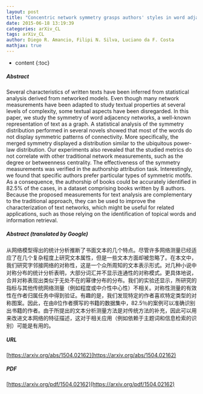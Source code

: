 ```yaml
---
layout: post
title: "Concentric network symmetry grasps authors' styles in word adjacency networks"
date: 2015-06-18 13:19:39
categories: arXiv_CL
tags: arXiv_CL
author: Diego R. Amancio, Filipi N. Silva, Luciano da F. Costa
mathjax: true
---
```


* content
{:toc}

##### Abstract
Several characteristics of written texts have been inferred from statistical analysis derived from networked models. Even though many network measurements have been adapted to study textual properties at several levels of complexity, some textual aspects have been disregarded. In this paper, we study the symmetry of word adjacency networks, a well-known representation of text as a graph. A statistical analysis of the symmetry distribution performed in several novels showed that most of the words do not display symmetric patterns of connectivity. More specifically, the merged symmetry displayed a distribution similar to the ubiquitous power-law distribution. Our experiments also revealed that the studied metrics do not correlate with other traditional network measurements, such as the degree or betweenness centrality. The effectiveness of the symmetry measurements was verified in the authorship attribution task. Interestingly, we found that specific authors prefer particular types of symmetric motifs. As a consequence, the authorship of books could be accurately identified in 82.5% of the cases, in a dataset comprising books written by 8 authors. Because the proposed measurements for text analysis are complementary to the traditional approach, they can be used to improve the characterization of text networks, which might be useful for related applications, such as those relying on the identification of topical words and information retrieval.

##### Abstract (translated by Google)
从网络模型得出的统计分析推断了书面文本的几个特点。尽管许多网络测量已经适应了在几个复杂程度上研究文本属性，但是一些文本方面却被忽略了。在本文中，我们研究字邻接网络的对称性，这是一个众所周知的文本表示形式。对几种小说中对称分布的统计分析表明，大部分词汇并不显示连通性的对称模式。更具体地说，合并对称表现出类似于无处不在的幂律分布的分布。我们的实验还显示，所研究的指标与其他传统网络测量（例如程度或中介性中心性）不相关。对称性测量的有效性在作者归属任务中得到验证。有趣的是，我们发现特定的作者喜欢特定类型的对称图案。因此，在由8位作者撰写的书籍的数据集中，82.5％的案例可以准确识别出书籍的作者。由于所提出的文本分析测量方法是对传统方法的补充，因此可以用来改进文本网络的特征描述，这对于相关应用（例如依赖于主题词和信息检索的识别）可能是有用的。

##### URL
[https://arxiv.org/abs/1504.02162](https://arxiv.org/abs/1504.02162)

##### PDF
[https://arxiv.org/pdf/1504.02162](https://arxiv.org/pdf/1504.02162)

